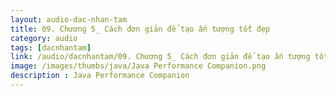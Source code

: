 ```yaml
---
layout: audio-dac-nhan-tam
title: 09. Chương 5_ Cách đơn giản để tạo ấn tượng tốt đẹp 
category: audio
tags: [dacnhantam]
link: /audio/dacnhantam/09. Chương 5_ Cách đơn giản để tạo ấn tượng tốt đẹp.mp3 
image: /images/thumbs/java/Java Performance Companion.png
description : Java Performance Companion 
---
```












